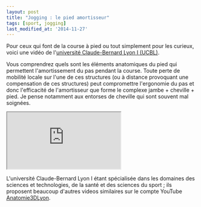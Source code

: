 ```yaml
---
layout: post
title: "Jogging : le pied amortisseur"
tags: [sport, jogging]
last_modified_at: '2014-11-27'
---
```


Pour ceux qui font de la course à pied ou tout simplement pour les curieux, voici une vidéo de l'[université Claude-Bernard Lyon I (UCBL)](http://www.univ-lyon1.fr/).

Vous comprendrez quels sont les éléments anatomiques du pied qui permettent l'amortissement du pas pendant la course. Toute perte de mobilité locale sur l'une de ces structures (ou à distance provoquant une compensation de ces structures) peut compromettre l'ergonomie du pas et donc l'efficacité de l'amortisseur que forme le complexe jambe + cheville + pied.
Je pense notamment aux entorses de cheville qui sont souvent mal soignées.

<div class="row">
  <div class="col-sm-2"></div>
  <div class="col-sm-8">
    <p>
      <div class="embed-responsive embed-responsive-4by3">
        <iframe src="https://www.youtube.com/embed/-MAxyf6SzVE" allowfullscreen></iframe>
      </div>
    </p>
  </div>
  <div class="col-sm-2"></div>
</div>

L'université Claude-Bernard Lyon I étant spécialisée dans les domaines des sciences et technologies, de la santé et des sciences du sport ; ils proposent beaucoup d'autres videos similaires sur le compte YouTube [Anatomie3DLyon](https://www.youtube.com/user/Anatomie3DLyon).
